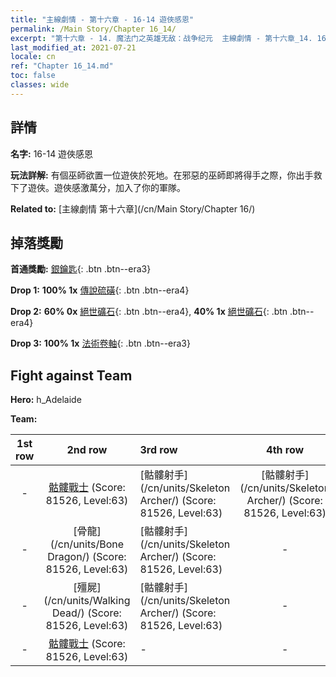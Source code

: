 ```yaml
---
title: "主線劇情 - 第十六章 - 16-14 遊俠感恩"
permalink: /Main Story/Chapter 16_14/
excerpt: "第十六章 - 14. 魔法门之英雄无敌：战争纪元  主線劇情 - 第十六章_14. 16-14 遊俠感恩"
last_modified_at: 2021-07-21
locale: cn
ref: "Chapter 16_14.md"
toc: false
classes: wide
---
```


## 詳情

 **名字:** 16-14 遊俠感恩

 **玩法詳解:** 有個巫師欲置一位遊俠於死地。在邪惡的巫師即將得手之際，你出手救下了遊俠。遊俠感激萬分，加入了你的軍隊。

 **Related to:** [主線劇情 第十六章](/cn/Main Story/Chapter 16/)

## 掉落獎勵

 **首通獎勵:** [銀鑰匙](/cn/Items/con_693/){: .btn .btn--era3}

 **Drop 1:** **100% 1x** [傳說硫磺](/cn/Items/mat_57/){: .btn .btn--era4}

 **Drop 2:** **60% 0x** [絕世礦石](/cn/Items/mat_47/){: .btn .btn--era4}, **40% 1x** [絕世礦石](/cn/Items/mat_47/){: .btn .btn--era4}

 **Drop 3:** **100% 1x** [法術卷軸](/cn/Items/con_694/){: .btn .btn--era3}


## Fight against Team
 **Hero:** h_Adelaide

 **Team:**


  | 1st row | 2nd row | 3rd row | 4th row |
  |:----:|:----:|:----|:----:|
  | - | [骷髏戰士](/cn/units/Skeleton/) (Score: 81526, Level:63)  | [骷髏射手](/cn/units/Skeleton Archer/) (Score: 81526, Level:63)  | [骷髏射手](/cn/units/Skeleton Archer/) (Score: 81526, Level:63)  |
  | - | [骨龍](/cn/units/Bone Dragon/) (Score: 81526, Level:63)  | [骷髏射手](/cn/units/Skeleton Archer/) (Score: 81526, Level:63)  | - |
  | - | [殭屍](/cn/units/Walking Dead/) (Score: 81526, Level:63)  | [骷髏射手](/cn/units/Skeleton Archer/) (Score: 81526, Level:63)  | - |
  | - | [骷髏戰士](/cn/units/Skeleton/) (Score: 81526, Level:63)  | - | - |


